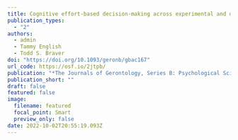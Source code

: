 ```yaml
---
title: Cognitive effort-based decision-making across experimental and daily life indices in younger and older adults
publication_types:
  - "2"
authors:
  - admin
  - Tammy English
  - Todd S. Braver
doi: "https://doi.org/10.1093/geronb/gbac167"
url_code: https://osf.io/2jtpb/
publication: "*The Journals of Gerontology, Series B: Psychological Sciences and Social Sciences*"
publication_short: ""
draft: false
featured: false
image:
  filename: featured
  focal_point: Smart
  preview_only: false
date: 2022-10-02T20:55:19.093Z
---
```

